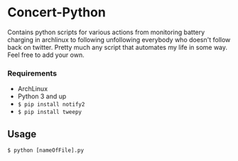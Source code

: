 # Concert-Python
Contains python scripts for various actions from monitoring battery charging in archlinux to following unfollowing everybody who doesn't follow back on twitter. Pretty much any script that automates my life in some way. Feel free to add your own.

### Requirements
* ArchLinux
* Python 3 and up
* `$ pip install notify2`
* `$ pip install tweepy`

## Usage
`$ python [nameOfFile].py`

